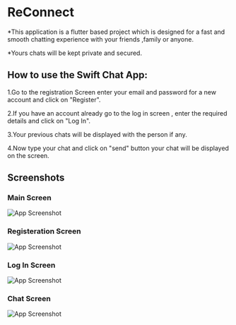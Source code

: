 #  ReConnect 

*This application is a flutter based project which is designed for a fast and smooth chatting experience with your friends ,family or anyone.

*Yours chats will be kept private and secured.

## How to use the Swift Chat App:

1.Go to the registration Screen enter your email and password for a new account and click on "Register".

2.If you have an account already go to the log in screen , enter the required details and click on "Log In".

3.Your previous chats will be displayed with the person if any.

4.Now type your chat and click on "send" button your chat will be displayed on the screen. 


## Screenshots

### Main Screen
![App Screenshot](https://github.com/Mayanksaxena19/ReConnect/blob/main/screenshots/IMG-20240803-WA0006.jpg?raw=true)

### Registeration Screen
![App Screenshot](https://github.com/Mayanksaxena19/ReConnect/blob/main/screenshots/IMG-20240803-WA0005.jpg?raw=true)

### Log In Screen
![App Screenshot](https://github.com/Mayanksaxena19/ReConnect/blob/main/screenshots/IMG-20240803-WA0004.jpg?raw=true)

### Chat Screen
![App Screenshot](https://github.com/Mayanksaxena19/ReConnect/blob/main/screenshots/IMG-20240803-WA0003.jpg?raw=true)

